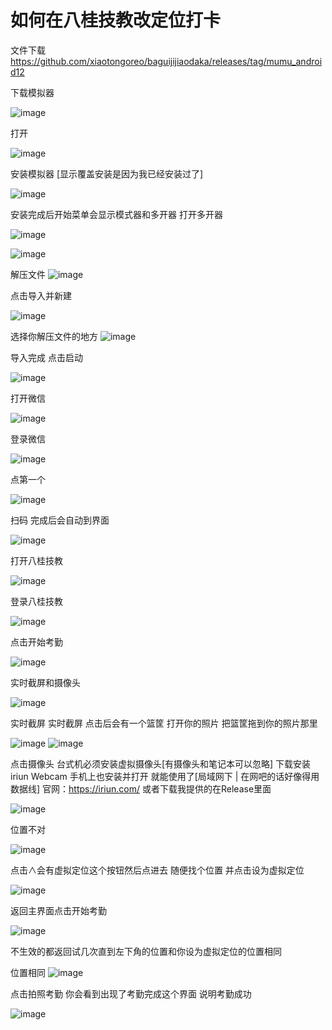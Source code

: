 # 如何在八桂技教改定位打卡

文件下载
https://github.com/xiaotongoreo/baguijijiaodaka/releases/tag/mumu_android12

下载模拟器

![image](https://github.com/xiaotongoreo/baguijijiaodaka/blob/main/2024-01-03%20223529.png)

打开

![image](https://github.com/xiaotongoreo/baguijijiaodaka/blob/main/2024-01-03%20223658.png)

安装模拟器
[显示覆盖安装是因为我已经安装过了]

![image](https://github.com/xiaotongoreo/baguijijiaodaka/blob/main/2024-01-03%20223758.png)

安装完成后开始菜单会显示模式器和多开器
打开多开器

![image](https://github.com/xiaotongoreo/baguijijiaodaka/blob/main/2024-01-03%20223917.png)

![image](https://github.com/xiaotongoreo/baguijijiaodaka/blob/main/2024-01-03%20225952.png)

解压文件
![image](https://github.com/xiaotongoreo/baguijijiaodaka/blob/main/s/2024-01-03231942.png)

点击导入并新建

![image](https://github.com/xiaotongoreo/baguijijiaodaka/blob/main/2024-01-03%20230036.png)

选择你解压文件的地方
![image](https://github.com/xiaotongoreo/baguijijiaodaka/blob/main/s/2024-01-03232125.png)

导入完成 点击启动

![image](https://github.com/xiaotongoreo/baguijijiaodaka/blob/main/s/2024-01-03232232.png)

打开微信

![image](https://github.com/xiaotongoreo/baguijijiaodaka/blob/main/s/2024-01-03233255.png)

登录微信

![image](https://github.com/xiaotongoreo/baguijijiaodaka/blob/main/s/2024-01-03233413.png)

点第一个

![image](https://github.com/xiaotongoreo/baguijijiaodaka/blob/main/s/2024-01-03%20233444.png)

扫码 完成后会自动到界面

![image](https://github.com/xiaotongoreo/baguijijiaodaka/blob/main/s/2024-01-03233526.png)

打开八桂技教

![image](https://github.com/xiaotongoreo/baguijijiaodaka/blob/main/s/t/1open.png)

登录八桂技教

![image](https://github.com/xiaotongoreo/baguijijiaodaka/blob/main/s/t/2login.png)

点击开始考勤

![image](https://github.com/xiaotongoreo/baguijijiaodaka/blob/main/s/t/3start.png)

实时截屏和摄像头

![image](https://github.com/xiaotongoreo/baguijijiaodaka/blob/main/s/t/4.png)

实时截屏
实时截屏 点击后会有一个篮筐 打开你的照片 把篮筐拖到你的照片那里

![image](https://github.com/xiaotongoreo/baguijijiaodaka/blob/main/s/t/111-0.png)
![image](https://github.com/xiaotongoreo/baguijijiaodaka/blob/main/s/t/111-1.png)

点击摄像头
台式机必须安装虚拟摄像头[有摄像头和笔记本可以忽略]
下载安装iriun Webcam 手机上也安装并打开 就能使用了[局域网下 | 在网吧的话好像得用数据线]
官网：https://iriun.com/
或者下载我提供的在Release里面

![image](https://github.com/xiaotongoreo/baguijijiaodaka/blob/main/s/t/111-2.png)

位置不对

![image](https://github.com/xiaotongoreo/baguijijiaodaka/blob/main/s/t/locat-1.png)

点击∧会有虚拟定位这个按钮然后点进去
随便找个位置
并点击设为虚拟定位

![image](https://github.com/xiaotongoreo/baguijijiaodaka/blob/main/s/t/locat-2.png)

返回主界面点击开始考勤

![image](https://github.com/xiaotongoreo/baguijijiaodaka/blob/main/s/t/back.png)

不生效的都返回试几次直到左下角的位置和你设为虚拟定位的位置相同

位置相同
![image](https://github.com/xiaotongoreo/baguijijiaodaka/blob/main/s/t/locat-3.png)

点击拍照考勤 你会看到出现了考勤完成这个界面 说明考勤成功

![image](https://github.com/xiaotongoreo/baguijijiaodaka/blob/main/s/t/okay.png)


